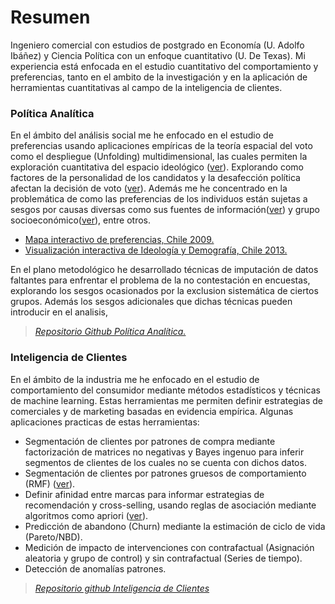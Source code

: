 # Resumen 
Ingeniero comercial con estudios de postgrado en Economía (U. Adolfo Ibáñez) y Ciencia Política con un enfoque cuantitativo (U. De Texas). Mi experiencia está enfocada en el estudio cuantitativo del comportamiento y preferencias, tanto en el ambito de la investigación y en la aplicación de herramientas cuantitativas al campo de la inteligencia de clientes. 

### Política Analítica
En el ámbito del análisis social me he enfocado en el estudio de preferencias usando aplicaciones empíricas de la teoría espacial del voto como el despliegue (Unfolding) multidimensional, las cuales permiten la exploración cuantitativa del espacio ideológico ([ver](https://raw.githubusercontent.com/rarmijok/Analytical-Politics/master/DATA/Rplot.png)). Explorando como factores de la personalidad de los candidatos y la desafección política afectan la decisión de voto ([ver](https://github.com/rarmijok/rarmijok.github.io/raw/master/Docs/Political%20Dissafection%20and%20candidate%20personality.pdf)).  Además me he concentrado en la problemática de como las preferencias de los individuos están sujetas a sesgos por causas diversas como sus fuentes de información([ver](https://github.com/rarmijok/rarmijok.github.io/raw/master/Docs/heteroskedastic%20probit%20model.pdf)) y grupo socioeconómico([ver](https://github.com/rarmijok/rarmijok.github.io/raw/master/Docs/Bayesian%20paper.pdf)), entre otros.


* [Mapa interactivo de preferencias, Chile 2009.](http://voyager1.rak.cl:3838/Mapacep61/)
* [Visualización interactiva de Ideología y Demografía, Chile 2013.](http://voyager1.rak.cl:3838/Mapacep70/)


En el plano metodológico he desarrollado técnicas de imputación de datos faltantes para enfrentar el problema de la no contestación en encuestas, explorando los sesgos ocasionados por la exclusion sistemática de ciertos grupos. Además los sesgos adicionales que dichas técnicas pueden introducir en el analisis,

> *[Repositorio Github Política Analítica.](https://github.com/rarmijok/Analytical-Politics)*

### Inteligencia de Clientes


En el ámbito de la industria me he enfocado en el estudio de comportamiento del consumidor mediante métodos estadísticos y técnicas de machine learning. Estas herramientas me permiten definir estrategias de comerciales y de marketing basadas en evidencia empírica. Algunas aplicaciones practicas de estas herramientas:

* Segmentación de clientes por patrones de compra mediante factorización de matrices no negativas y Bayes ingenuo para inferir segmentos de clientes de los cuales no se cuenta con dichos datos.
* Segmentación de clientes por patrones gruesos de comportamiento (RMF) ([ver](https://github.com/rarmijok/rarmijok.github.io/raw/master/Images/RFM.png)).
* Definir afinidad entre marcas para informar estrategias de recomendación y cross-selling, usando reglas de asociación mediante algoritmos como apriori ([ver](https://github.com/rarmijok/rarmijok.github.io/raw/master/Images/Afinidad.png)).
* Predicción de abandono (Churn) mediante la estimación de ciclo de vida (Pareto/NBD).
* Medición de impacto de intervenciones con contrafactual (Asignación aleatoria y grupo de control) y sin contrafactual (Series de tiempo).
* Detección de anomalías patrones.

> *[Repositorio github Inteligencia de Clientes](https://github.com/rarmijok/Customer-intelligence)*
